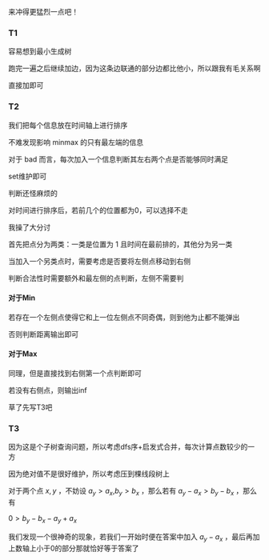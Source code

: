 来冲得更猛烈一点吧！

### T1

容易想到最小生成树

跑完一遍之后继续加边，因为这条边联通的部分边都比他小，所以跟我有毛关系啊

直接加即可



### T2

我们把每个信息放在时间轴上进行排序

不难发现影响 minmax 的只有最左端的信息

对于 bad 而言，每次加入一个信息判断其左右两个点是否能够同时满足

set维护即可



判断还怪麻烦的

对时间进行排序后，若前几个的位置都为0，可以选择不走



我操了大分讨

首先把点分为两类：一类是位置为 1 且时间在最前排的，其他分为另一类

当加入一个另类点时，需要考虑是否要将左侧点移动到右侧

判断合法性时需要额外和最左侧的点判断，左侧不需要判

#### 对于Min

若存在一个左侧点使得它和上一位左侧点不同奇偶，则到他为止都不能弹出

否则判断距离输出即可

#### 对于Max

同理，但是直接找到右侧第一个点判断即可

若没有右侧点，则输出inf





草了先写T3吧



### T3

因为这是个子树查询问题，所以考虑dfs序+启发式合并，每次计算点数较少的一方

因为绝对值不是很好维护，所以考虑压到棵线段树上

对于两个点 $x,y$ ，不妨设 $a_y>a_x$,$b_y>b_x$ ，那么若有 $a_y-a_x>b_y-b_x$ ，那么有

$0>b_y-b_x-a_y+a_x$

我们发现一个很神奇的现象，若我们一开始时便在答案中加入 $a_y-a_x$ ，最后再加上数轴上小于0的部分那就恰好等于答案了

